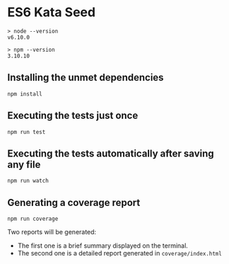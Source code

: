 # ES6 Kata Seed

```
> node --version
v6.10.0
```

```
> npm --version
3.10.10
```

## Installing the unmet dependencies

```
npm install
```

## Executing the tests just once

```
npm run test
```

## Executing the tests automatically after saving any file

```
npm run watch
```

## Generating a coverage report

```
npm run coverage
```

Two reports will be generated:

- The first one is a brief summary displayed on the terminal.
- The second one is a detailed report generated in `coverage/index.html`
